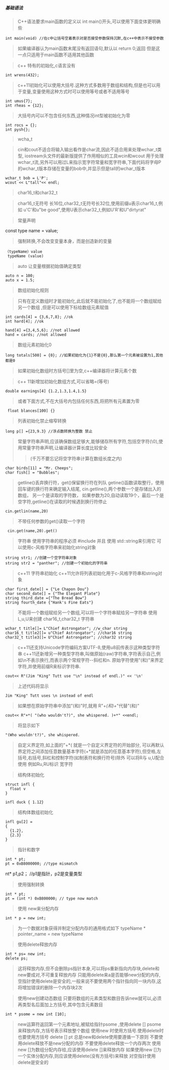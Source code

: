 ##### 基础语法

 >C++语法要求main函数的定义以 int main()开头,可以使用下面变体更明确些

    int main(void) //在c中让括号空着表示对是否接受参数保持沉默,在c++中表示不接受参数

> 如果编译器认为main函数末尾没有返回语句,默认以 return 0;返回 但是这一点只适用于main函数不适用其他函数

> c++ 特有的初始化,c语言没有

    int wrens(432);

> c++11初始化可以使用大括号.这种方式多数用于数组和结构,但是也可以用于变量,变量使用这种方式时可以使用等号或者不适用等号

    int umus{7};
    int rheas = {12};

>大括号内可以不包含任何东西,这种情况int型被初始化为零

	int rocs = {};
	int pysh{};

>wcha_t

>cin和cout不适合将输入输出看作是char流,因此不适合用来处理wchar_t类型, iostream头文件的最新版提供了作用相似的工具wcin和wcout 用于处理wchar_t流,另外可以用过L来指示宽字符常量和宽字符串,下面代码将字母P的wchar_t版本存储在变量的bob中,并显示但是tall的wchar_t版本

    wchar_t bob = L'P';
    wcout << L"tall"<< endl;


> char16_t和char32_t

>char16_t无符号 长16位,char32_t无符号长32位,使用前缀u表示char16_t,例如 u'C'和u"be good",使用U表示char32_t,例如U'R'和U"dirtyrat"

> 常量声明

   const type name = value;

> 强制转换,不会改变变量本身，而是创造新的变量

    （typeName）value
     typeName (value)

> auto 让变量根据初始值确定类型

    auto n = 100;
    auto x = 1.5;

> 数组初始化规则

>只有在定义数组时才能初始化,此后就不能初始化了,也不能将一个数组赋给另一个数组 ,但是可以使用下标给数组元素赋值

    int cards[4] = {3,6,7,8}; //ok
	int hard[4]; //ok

	hand[4] ={3,4,5,6}; //not allowed
	hand = cards; //not allowed

>数组元素初始化0

	long totals[500] = {0}; //如果初始化为{1}不是{0},那么第一个元素被设置为1,其他都是0

>如果初始化数组时方括号[]里为空,c++编译器将计算元素个数

>c++ 11新增加初始化数组方式,可以省略=(等号)

    double earnings[4] {1.2,1.3,1.4,1.5}

>或者下面方式,不在大括号内包括任何东西,将把所有元素置为零

	 float blances[100] {}

>列表初始化禁止缩窄转换

	long p[] ={23,9.3} //浮点数转换为整数 禁止

> 常量字符串声明,应该确保数组足够大,能够储存所有字符,包括空字符(\0),使用常量字符串声明,让编译器计算长度比较安全
> > (千万不要忘记将空字符串计算在数组长度之内)

    char birds[11] = "Mr. Cheeps";
	char fish[] = "Bubbles";

> getline()丢弃换行符，get()保留换行符在列队
> getine()函数读取整行，使用回车键的换行符来确定输入结尾, cin.getline(),两个参数一个是存储出入的数组，
> 另一个是读取的字符数， 如果参数为20,自动读取19个，最后一个是空字符,getline()在读取的时候遇到换行符停止

    cin.getlin(name,20)


> 不带任何参数的get()读取一个字符

     cin.get(name,20).get()


> 字符串 
> 使用字符串的程序必须 #include <string>并且 使用 std::string来引用它
>  可以使用c-风格字符串来初始化string对象

    string str1; //创建一个空字符串对象
    string str2 = "panther"; //创建一个初始化的字符串

> c++11 字符串初始化
> c++11允许将列表初始化用于c-风格字符串和string对象

	char first_date[] = {"Le Chapon Dou"}
	char second_date[] = {"The Elegant Plate"}
	string third_date ={"The Bread Bow"}
	string fourth_date {"Hank's Fine Eats"}
	
> 不能将一个数组赋给另一个数组,可以将一个字符串赋给另一字符串
> 使用L,u,U来创建 char16_t,char32_t 字符串

	wchar_t title[]= L"Chief Astrongator"; //w_char string
	char16_t title2[]= u"Chief Astrongator"; //char16 string
	char32_t title3[]= U"Chief Astrongator"; //char32 string

> c++11还支持Unicode字符编码方案UTF-8,使用u8前传表示这种类型字符串
> c++11还新增另一种类型字符串,叫做原始(raw)字符串,字符表示自己,例如\n不表示换行,而表示两个常规字符--斜杠和n.
> 原始字符使用"(和)"来界定字符,并使用前缀R来标识字符串.

	cout<< R"(Jim "King" Tutt use "\n" instead of endl.)" << '\n'

> 上述代码将显示

	Jim "King" Tutt uses \n instead of endl
	
> 如果想在原始字符串中添加"(和)"时,就用 R"+*(和)+*"代替"(和)"

	cout<< R"+*( "(who wouldn't?)", she whispered. )+*" <<endl;

> 将显示如下

	"(Who wouldn't?)", she whispered.

> 自定义界定符,如上面的"+*( 就是一个自定义界定符的开始部分,
> 可以再默认界定符之间添加任意数量基本字符(+*就是添加的任意基本字符),但空格,左括号,右括号,斜杠和控制字符(如制表符和换行符号)除外
> 可以将R与 u,U配合使用 例如Ru,RU标识 宽字符
	
> 结构体初始化

    struct infl {
      float v
    }

    infl duck { 1.12}

> 结构体数组初始化

    infl gu[2] = 
    {
      {1.2},
      {2.3}
    }

>指针和数字

	int * pt;
	pt = 0xB8000000; //type mismatch

  nt* p1,p2； //p1是指针，p2是变量类型

>使用强制转换

	int * pt;
	pt = (int *) 0xB800000; // type now match

>使用 new来分配内存

	int * p = new int;
>为一个数据对象获得并制定分配内存的通用格式如下
>typeName * pointer_name = new typeName

>使用delete释放内存

	int * ps= new int;
	delete ps; 
>这将释放内存,但不会删除ps指针本身,可以将ps重新指向内存块,delete和new要成对,不可重复释放内存
>只能用delete来a是否能够new分配的内存,空指针使用delete是安全的,一般来说不要使用两个指针指向同一块内存,这将增加错误的删除一个内存块2次

>使用new创建动态数组 
>只要将数组的元素类型和数目告诉new就可以,必须再类型名后面加上方括号,其中包含元素数目

	int * psome = new int [10];

>new运算符返回第一个元素地址,被赋给指针psome ,使用delete [] psome来释放内存,方括号表示释放整个数组
>使用new 时使用方括号.使用delete时也要使用方括号 delete [] pt
>总是new和delete使用要遵循一下原则
>不要使用delete释放不是new分配的内存
>不要使用delete释放一个内存两次
>使用new []为数组分配内存给,应该使用delete []来释放内存
>如果使用new []为一个实体分配内存,则应该使用delete(没有方括号)来释放
>对空指针使用delete是安全的


